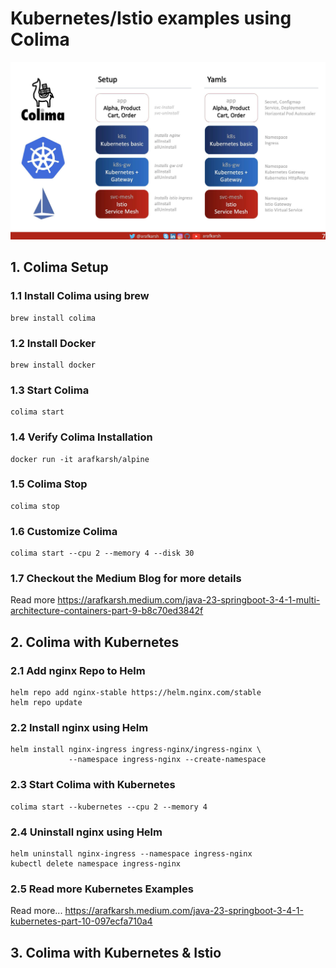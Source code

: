 # Kubernetes/Istio examples using Colima

![Setup](https://raw.githubusercontent.com/arafkarsh/k8s-quickstart/main/diagrams/Colima-K8s-Istio.jpg)


## 1. Colima Setup

### 1.1 Install Colima using brew
```
brew install colima
```

### 1.2 Install Docker
```
brew install docker
```

### 1.3 Start Colima
```
colima start
```

### 1.4 Verify Colima Installation
```
docker run -it arafkarsh/alpine
```

### 1.5 Colima Stop
```
colima stop
```

### 1.6 Customize Colima 
```
colima start --cpu 2 --memory 4 --disk 30
```

### 1.7 Checkout the Medium Blog for more details

Read more https://arafkarsh.medium.com/java-23-springboot-3-4-1-multi-architecture-containers-part-9-b8c70ed3842f


## 2. Colima with Kubernetes

### 2.1 Add nginx Repo to Helm

```
helm repo add nginx-stable https://helm.nginx.com/stable
helm repo update
```


### 2.2 Install nginx using Helm
```
helm install nginx-ingress ingress-nginx/ingress-nginx \ 
             --namespace ingress-nginx --create-namespace
```


### 2.3 Start Colima with Kubernetes
```
colima start --kubernetes --cpu 2 --memory 4 
```

### 2.4 Uninstall nginx using Helm
```
helm uninstall nginx-ingress --namespace ingress-nginx
kubectl delete namespace ingress-nginx
```

### 2.5 Read more Kubernetes Examples

Read more... https://arafkarsh.medium.com/java-23-springboot-3-4-1-kubernetes-part-10-097ecfa710a4


## 3. Colima with Kubernetes & Istio

